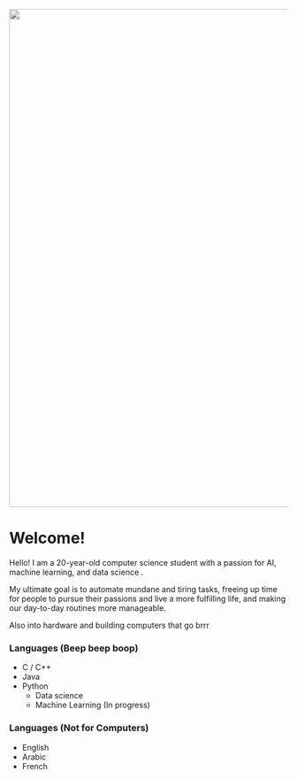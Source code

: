 <div align="center">
<img src="https://media2.giphy.com/media/eFvs5iE6a6ntVIRaEN/giphy.gif?cid=790b76118333c553f16253b39eba2301f6e86d26f7ad47b5&rid=giphy.gif" width=900>
</div>

# Welcome!


Hello! I am a 20-year-old computer science student with a passion for AI, machine learning, and data science .

My ultimate goal is to automate mundane and tiring tasks, freeing up time for people to pursue their passions and live a more fulfilling life, and making our day-to-day routines more manageable. 

Also into hardware and building computers that go brrr


### Languages (Beep beep boop) 

* C / C++
* Java 
* Python 
    - Data science 
    - Machine Learning (In progress)


### Languages (Not for Computers)


* English 
* Arabic
* French


